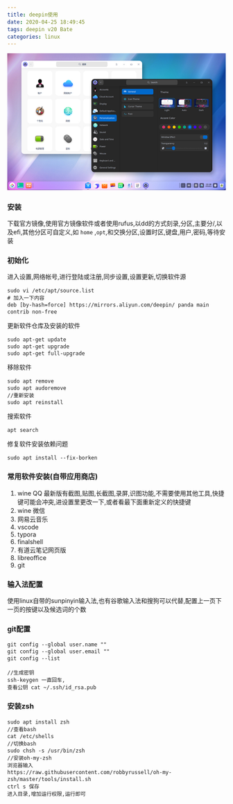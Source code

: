 ```yaml
---
title: deepin使用
date: 2020-04-25 18:49:45
tags: deepin v20 Bate
categories: linux
---
```


![截图录屏_选择区域_20200425191655](deepin使用/截图录屏_选择区域_20200425191655.png)



### 安装

下载官方镜像,使用官方镜像软件或者使用rufus,以dd的方式刻录,分区,主要分/,以及efi,其他分区可自定义,如 `home` ,`opt`,和交换分区,设置时区,键盘,用户,密码,等待安装

<!--more-->

### 初始化

进入设置,网络帐号,进行登陆或注册,同步设置,设置更新,切换软件源

```
sudo vi /etc/apt/source.list
# 加入一下内容
deb [by-hash=force] https://mirrors.aliyun.com/deepin/ panda main contrib non-free

```
更新软件仓库及安装的软件

```
sudo apt-get update
sudo apt-get upgrade
sudo apt-get full-upgrade
```

移除软件

```
sudo apt remove
sudo apt audoremove
//重新安装
sudo apt reinstall
```

搜索软件

```
apt search
```

修复软件安装依赖问题

```
sudo apt install --fix-borken
```

### 常用软件安装(自带应用商店)

1.  wine QQ   最新版有截图,贴图,长截图,录屏,识图功能,不需要使用其他工具,快捷键可能会冲突,进设置里更改一下,或者看最下面重新定义的快捷键
2.   wine 微信
3.  网易云音乐
4.  vscode
5.  typora
6.  finalshell
7.  有道云笔记网页版
8.  libreoffice
9.  git

### 输入法配置

使用linux自带的sunpinyin输入法,也有谷歌输入法和搜狗可以代替,配置上一页下一页的按键以及候选词的个数

### git配置
```
git config --global user.name ""
git config --global user.email ""
git config --list

//生成密钥
ssh-keygen 一直回车,
查看公钥 cat ~/.ssh/id_rsa.pub
```
### 安装zsh
```
sudo apt install zsh
//查看bash
cat /etc/shells
//切换bash
sudo chsh -s /usr/bin/zsh
//安装oh-my-zsh 
浏览器输入 
https://raw.githubusercontent.com/robbyrussell/oh-my-zsh/master/tools/install.sh
ctrl s 保存
进入目录,增加运行权限,运行即可

